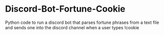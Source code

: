 # Discord-Bot-Fortune-Cookie
Python code to run a discord bot that parses fortune phrases from a text file and sends one into the discord channel when a user types !cookie
